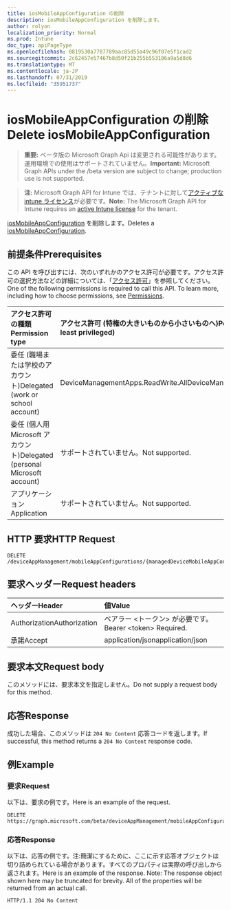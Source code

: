 ```yaml
---
title: iosMobileAppConfiguration の削除
description: iosMobileAppConfiguration を削除します。
author: rolyon
localization_priority: Normal
ms.prod: Intune
doc_type: apiPageType
ms.openlocfilehash: 0819530a7787789aac85d55a49c96f07e5f1cad2
ms.sourcegitcommit: 2c62457e57467b8d50f21b255b553106a9a5d8d6
ms.translationtype: MT
ms.contentlocale: ja-JP
ms.lasthandoff: 07/31/2019
ms.locfileid: "35951737"
---
```

# <a name="delete-iosmobileappconfiguration"></a><span data-ttu-id="acb97-103">iosMobileAppConfiguration の削除</span><span class="sxs-lookup"><span data-stu-id="acb97-103">Delete iosMobileAppConfiguration</span></span>

> <span data-ttu-id="acb97-104">**重要:** ベータ版の Microsoft Graph Api は変更される可能性があります。運用環境での使用はサポートされていません。</span><span class="sxs-lookup"><span data-stu-id="acb97-104">**Important:** Microsoft Graph APIs under the /beta version are subject to change; production use is not supported.</span></span>

> <span data-ttu-id="acb97-105">**注:** Microsoft Graph API for Intune では、テナントに対して[アクティブな intune ライセンス](https://go.microsoft.com/fwlink/?linkid=839381)が必要です。</span><span class="sxs-lookup"><span data-stu-id="acb97-105">**Note:** The Microsoft Graph API for Intune requires an [active Intune license](https://go.microsoft.com/fwlink/?linkid=839381) for the tenant.</span></span>

<span data-ttu-id="acb97-106">[iosMobileAppConfiguration](../resources/intune-apps-iosmobileappconfiguration.md) を削除します。</span><span class="sxs-lookup"><span data-stu-id="acb97-106">Deletes a [iosMobileAppConfiguration](../resources/intune-apps-iosmobileappconfiguration.md).</span></span>

## <a name="prerequisites"></a><span data-ttu-id="acb97-107">前提条件</span><span class="sxs-lookup"><span data-stu-id="acb97-107">Prerequisites</span></span>
<span data-ttu-id="acb97-p101">この API を呼び出すには、次のいずれかのアクセス許可が必要です。アクセス許可の選択方法などの詳細については、「[アクセス許可](/graph/permissions-reference)」を参照してください。</span><span class="sxs-lookup"><span data-stu-id="acb97-p101">One of the following permissions is required to call this API. To learn more, including how to choose permissions, see [Permissions](/graph/permissions-reference).</span></span>

|<span data-ttu-id="acb97-110">アクセス許可の種類</span><span class="sxs-lookup"><span data-stu-id="acb97-110">Permission type</span></span>|<span data-ttu-id="acb97-111">アクセス許可 (特権の大きいものから小さいものへ)</span><span class="sxs-lookup"><span data-stu-id="acb97-111">Permissions (from most to least privileged)</span></span>|
|:---|:---|
|<span data-ttu-id="acb97-112">委任 (職場または学校のアカウント)</span><span class="sxs-lookup"><span data-stu-id="acb97-112">Delegated (work or school account)</span></span>|<span data-ttu-id="acb97-113">DeviceManagementApps.ReadWrite.All</span><span class="sxs-lookup"><span data-stu-id="acb97-113">DeviceManagementApps.ReadWrite.All</span></span>|
|<span data-ttu-id="acb97-114">委任 (個人用 Microsoft アカウント)</span><span class="sxs-lookup"><span data-stu-id="acb97-114">Delegated (personal Microsoft account)</span></span>|<span data-ttu-id="acb97-115">サポートされていません。</span><span class="sxs-lookup"><span data-stu-id="acb97-115">Not supported.</span></span>|
|<span data-ttu-id="acb97-116">アプリケーション</span><span class="sxs-lookup"><span data-stu-id="acb97-116">Application</span></span>|<span data-ttu-id="acb97-117">サポートされていません。</span><span class="sxs-lookup"><span data-stu-id="acb97-117">Not supported.</span></span>|

## <a name="http-request"></a><span data-ttu-id="acb97-118">HTTP 要求</span><span class="sxs-lookup"><span data-stu-id="acb97-118">HTTP Request</span></span>
<!-- {
  "blockType": "ignored"
}
-->
``` http
DELETE /deviceAppManagement/mobileAppConfigurations/{managedDeviceMobileAppConfigurationId}
```

## <a name="request-headers"></a><span data-ttu-id="acb97-119">要求ヘッダー</span><span class="sxs-lookup"><span data-stu-id="acb97-119">Request headers</span></span>
|<span data-ttu-id="acb97-120">ヘッダー</span><span class="sxs-lookup"><span data-stu-id="acb97-120">Header</span></span>|<span data-ttu-id="acb97-121">値</span><span class="sxs-lookup"><span data-stu-id="acb97-121">Value</span></span>|
|:---|:---|
|<span data-ttu-id="acb97-122">Authorization</span><span class="sxs-lookup"><span data-stu-id="acb97-122">Authorization</span></span>|<span data-ttu-id="acb97-123">ベアラー &lt;トークン&gt; が必要です。</span><span class="sxs-lookup"><span data-stu-id="acb97-123">Bearer &lt;token&gt; Required.</span></span>|
|<span data-ttu-id="acb97-124">承諾</span><span class="sxs-lookup"><span data-stu-id="acb97-124">Accept</span></span>|<span data-ttu-id="acb97-125">application/json</span><span class="sxs-lookup"><span data-stu-id="acb97-125">application/json</span></span>|

## <a name="request-body"></a><span data-ttu-id="acb97-126">要求本文</span><span class="sxs-lookup"><span data-stu-id="acb97-126">Request body</span></span>
<span data-ttu-id="acb97-127">このメソッドには、要求本文を指定しません。</span><span class="sxs-lookup"><span data-stu-id="acb97-127">Do not supply a request body for this method.</span></span>

## <a name="response"></a><span data-ttu-id="acb97-128">応答</span><span class="sxs-lookup"><span data-stu-id="acb97-128">Response</span></span>
<span data-ttu-id="acb97-129">成功した場合、このメソッドは `204 No Content` 応答コードを返します。</span><span class="sxs-lookup"><span data-stu-id="acb97-129">If successful, this method returns a `204 No Content` response code.</span></span>

## <a name="example"></a><span data-ttu-id="acb97-130">例</span><span class="sxs-lookup"><span data-stu-id="acb97-130">Example</span></span>

### <a name="request"></a><span data-ttu-id="acb97-131">要求</span><span class="sxs-lookup"><span data-stu-id="acb97-131">Request</span></span>
<span data-ttu-id="acb97-132">以下は、要求の例です。</span><span class="sxs-lookup"><span data-stu-id="acb97-132">Here is an example of the request.</span></span>
``` http
DELETE https://graph.microsoft.com/beta/deviceAppManagement/mobileAppConfigurations/{managedDeviceMobileAppConfigurationId}
```

### <a name="response"></a><span data-ttu-id="acb97-133">応答</span><span class="sxs-lookup"><span data-stu-id="acb97-133">Response</span></span>
<span data-ttu-id="acb97-p102">以下は、応答の例です。注:簡潔にするために、ここに示す応答オブジェクトは切り詰められている場合があります。すべてのプロパティは実際の呼び出しから返されます。</span><span class="sxs-lookup"><span data-stu-id="acb97-p102">Here is an example of the response. Note: The response object shown here may be truncated for brevity. All of the properties will be returned from an actual call.</span></span>
``` http
HTTP/1.1 204 No Content
```





